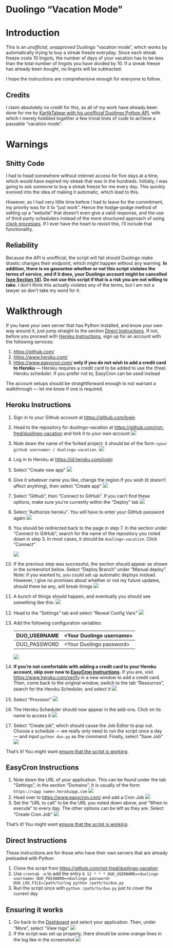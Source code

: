 # Duolingo “Vacation Mode”

# Introduction

This is an *unofficial*, *unapproved* Duolingo “vacation mode”, which works by automatically trying to buy a streak freeze everyday. Since each streak freeze costs 10 lingots, the number of days of your vacation has to be less than the total number of lingots you have divided by 10. If a streak freeze has already been bought, no lingots will be subtracted.

I hope the instructions are comprehensive enough for everyone to follow.

## Credits

I claim absolutely no credit for this, as all of my work have already been done for me by [KartikTalwar with his *unofficial* Duolingo Python API](https://github.com/KartikTalwar/Duolingo), with which I merely hobbled together a few trivial lines of code to achieve a passable “vacation mode”.

# Warnings

## Shitty Code

I had to head somewhere without internet access for five days at a time, which would have expired my streak that was in the hundreds. Initially, I was going to ask someone to buy a streak freeze for me every day. This quickly evolved into the idea of making it automatic, which lead to this.

However, as I had very little time before I had to leave for the commitment, my priority was for it to “just work”. Hence the hodge-podge method of setting up a “website” that doesn’t even give a valid response, and the use of third-party schedulers instead of the more structured approach of using [clock processes](https://devcenter.heroku.com/articles/scheduled-jobs-custom-clock-processes). If I ever have the heart to revisit this, I’ll include that functionality.

## Reliability

Because the API is unofficial, the script will fail should Duolingo make drastic changes their endpoint, which might happen without any warning. **In addition, there is no gaurantee whether or not this script violates the terms of service, and if it does, your Duolingo account might be cancelled [[see Section 14](https://www.duolingo.com/terms)]. Do not use this script if that is a risk you are not willing to take**. I don’t think this actually violates any of the terms, but I am not a lawyer so don’t take my word for it.

# Walkthrough

If you have your own server that has Python installed, and know your own way around it, just jump straight to the section [Direct Instructions](#Direct-Instructions). If not, before you proceed with [Heroku Instructions](#Heroku-Instructions), sign up for an account with the following services:

1. https://github.com/
2. https://www.heroku.com/
3. https://www.easycron.com/ **only if you do not wish to add a credit card to Heroku** — Heroku requires a credit card to be added to use the (free) Heroku scheduler. If you prefer not to, EasyCron can be used instead

The account setups should be straightforward enough to not warrant a walkthrough — let me know if one is required.

## Heroku Instructions

1. Sign in to your Github account at https://github.com/login

2. Head to the repository for duolingo-vacation at https://github.com/not-fred/duolingo-vacation and fork it to your own account
   ![](images/01.png)

3. Note down the name of the forked project: it should be of the form `<your github username> / duolingo-vacation`.
   ![](images/02.png)

4. Log in to Heroku at https://id.heroku.com/login

5. Select “Create new app”
   ![](images/03.png)

6. Give it whatever name you like, change the region if you wish (it doesn’t affect anything), then select “Create app”
   ![](images/04.png)

7. Select “Github”, then “Connect to GitHub”. If you can’t find these options, make sure you’re currently within the “Deploy” tab
   ![](images/05.png)

8. Select “Authorize heroku”. You will have to enter your GitHub password again
   ![](images/06.png)

9. You should be redirected back to the page in step 7. In the section under “Connect to GitHub”, search for the name of the repository you noted down in step 3. In most cases, it should be `duolingo-vacation`. Click “Connect”

   ![](images/07.png)

10. If the previous step was successful, the section should appear as shown in the screenshot below. Select “Deploy Branch” under “Manual deploy”. Note: if you wanted to, you could set up automatic deploys instead. However, I give no promises about whether or not my future updates, should there be any, will break things
    ![](images/08.png)

11. A bunch of things should happen, and eventually you should see something like this:
    ![](images/09.png)

12. Head to the “Settings” tab and select “Reveal Config Vars”
    ![](images/10.png)

13. Add the following configuration variables:

    | DUO_USERNAME | \<Your Duolingo username> |
    | ------------ | ------------------------- |
    | DUO_PASSWORD | \<Your Duolingo password> |

    ![](images/11.png)

14. **If you’re not comfortable with adding a credit card to your Heroku account, skip over now to [EasyCron Instructions](#EasyCron-Instructions).** If you are, visit https://www.heroku.com/verify in a new window to add a credit card. Then, come back to the original window, switch to the tab “Resources”, search for the Heroku Scheduler, and select it
    ![](images/12.png)

15. Select “Provision”
    ![](images/13.png)

16. The Heroku Scheduler should now appear in the add-ons. Click on its name to access it
    ![](images/14.png)

17. Select “Create job”, which should cause the Job Editor to pop out. Choose a schedule — we really only need to run the script once a day — and input `python duo.py` as the command. Finally, select “Save Job” 
    ![](images/15.png)

That’s it! You might want [ensure that the script is working](#Ensuring-it-works).

## EasyCron Instructions

1. Note down the URL of your application. This can be found under the tab “Settings”, in the section “Domains”. It is usually of the form `https://<app name>.herokuapp.com`
   ![](images/16.png)
2. Head over to https://www.easycron.com/ and add a Cron Job
   ![](images/17.png)
3. Set the “URL to call” to be the URL you noted down above, and “When to execute” to every day. The other options can be left as they are. Select “Create Cron Job”
   ![](images/18.png)

That’s it! You might want [ensure that the script is working](#Ensuring-it-works).

## Direct Instructions

These instructions are for those who have their own servers that are already preloaded with Python

1. Clone the script from https://github.com/not-fred/duolingo-vacation
2. Use `crontab -e` to add the entry
   `0 12 * * * DUO_USERNAME=<duolingo username> DUO_PASSWORD=<duolingo password> DUO_LOG_FILE=/path/to/log python /path/to/duo.py`
3. Run the script once with `python /path/to/duo.py` just to cover the current day

## Ensuring it works

1. Go back to the [Dashboard](https://dashboard.heroku.com/) and select your application. Then, under “More”, select “View logs”
   ![](images/19.png)
2. If the script was set up properly, there should be some orange lines in the log like in the screenshot
   ![](images/20.png)

